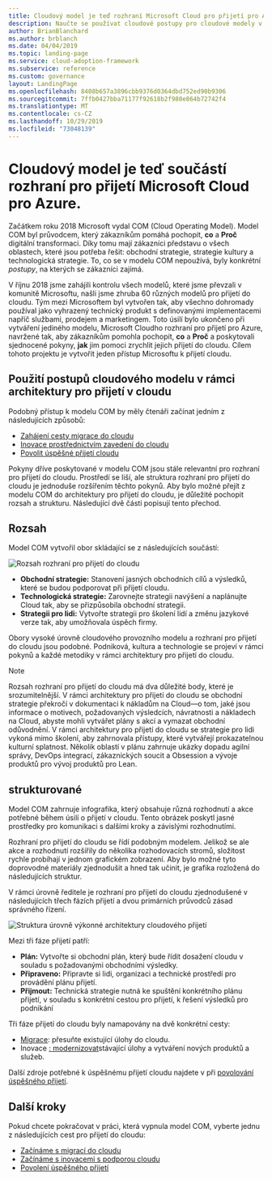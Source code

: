 ```yaml
---
title: Cloudový model je teď rozhraní Microsoft Cloud pro přijetí pro Azure.
description: Naučte se používat cloudové postupy pro cloudové modely v rámci architektury pro přijetí do cloudu.
author: BrianBlanchard
ms.author: brblanch
ms.date: 04/04/2019
ms.topic: landing-page
ms.service: cloud-adoption-framework
ms.subservice: reference
ms.custom: governance
layout: LandingPage
ms.openlocfilehash: 8408b657a3896cbb9376d0364dbd752ed90b9306
ms.sourcegitcommit: 7ffb0427bba71177f92618b2f980e864b72742f4
ms.translationtype: MT
ms.contentlocale: cs-CZ
ms.lasthandoff: 10/29/2019
ms.locfileid: "73048139"
---
```

# <a name="cloud-operating-model-is-now-part-of-the-microsoft-cloud-adoption-framework-for-azure"></a>Cloudový model je teď součástí rozhraní pro přijetí Microsoft Cloud pro Azure.

Začátkem roku 2018 Microsoft vydal COM (Cloud Operating Model). Model COM byl průvodcem, který zákazníkům pomáhá pochopit, **co** a **Proč** digitální transformaci. Díky tomu mají zákazníci představu o všech oblastech, které jsou potřeba řešit: obchodní strategie, strategie kultury a technologická strategie. To, co se v modelu COM nepoužívá, byly konkrétní _postupy_, na kterých se zákazníci zajímá.

V říjnu 2018 jsme zahájili kontrolu všech modelů, které jsme převzali v komunitě Microsoftu, našli jsme zhruba 60 různých modelů pro přijetí do cloudu. Tým mezi Microsoftem byl vytvořen tak, aby všechno dohromady používal jako vyhrazený technický produkt s definovanými implementacemi napříč službami, prodejem a marketingem. Toto úsilí bylo ukončeno při vytváření jediného modelu, Microsoft Cloudho rozhraní pro přijetí pro Azure, navržené tak, aby zákazníkům pomohla pochopit, **co** a **Proč** a poskytovali sjednocené pokyny, **jak** jim pomoci zrychlit jejich přijetí do cloudu. Cílem tohoto projektu je vytvořit jeden přístup Microsoftu k přijetí cloudu.

## <a name="using-cloud-operating-model-practices-within-the-cloud-adoption-framework"></a>Použití postupů cloudového modelu v rámci architektury pro přijetí v cloudu

Podobný přístup k modelu COM by měly čtenáři začínat jedním z následujících způsobů:

- [Zahájení cesty migrace do cloudu](../getting-started/migrate.md)
- [Inovace prostřednictvím zavedení do cloudu](../getting-started/innovate.md)
- [Povolit úspěšné přijetí cloudu](../getting-started/enable.md)

Pokyny dříve poskytované v modelu COM jsou stále relevantní pro rozhraní pro přijetí do cloudu. Prostředí se liší, ale struktura rozhraní pro přijetí do cloudu je jednoduše rozšířením těchto pokynů. Aby bylo možné přejít z modelu COM do architektury pro přijetí do cloudu, je důležité pochopit rozsah a strukturu. Následující dvě části popisují tento přechod.

## <a name="scope"></a>Rozsah

Model COM vytvořil obor skládající se z následujících součástí:

![Rozsah rozhraní pro přijetí do cloudu](../_images/caf-scope.png)

- **Obchodní strategie:** Stanovení jasných obchodních cílů a výsledků, které se budou podporovat při přijetí cloudu.
- **Technologická strategie:** Zarovnejte strategii navýšení a naplánujte Cloud tak, aby se přizpůsobila obchodní strategii.
- **Strategii pro lidi:** Vytvořte strategii pro školení lidí a změnu jazykové verze tak, aby umožňovala úspěch firmy.

Obory vysoké úrovně cloudového provozního modelu a rozhraní pro přijetí do cloudu jsou podobné. Podniková, kultura a technologie se projeví v rámci pokynů a každé metodiky v rámci architektury pro přijetí do cloudu.

> [!NOTE]
> Rozsah rozhraní pro přijetí do cloudu má dva důležité body, které je srozumitelnější. V rámci architektury pro přijetí do cloudu se obchodní strategie překročí v dokumentaci k nákladům na Cloud&mdash;o tom, jaké jsou informace o motivech, požadovaných výsledcích, návratnosti a nákladech na Cloud, abyste mohli vytvářet plány s akcí a vymazat obchodní odůvodnění. V rámci architektury pro přijetí do cloudu se strategie pro lidi vykoná mimo školení, aby zahrnovala přístupy, které vytvářejí prokazatelnou kulturní splatnost. Několik oblastí v plánu zahrnuje ukázky dopadu agilní správy, DevOps integrací, zákaznických soucit a Obsession a vývoje produktů pro vývoj produktů pro Lean.

## <a name="structure"></a>strukturované

Model COM zahrnuje infografika, který obsahuje různá rozhodnutí a akce potřebné během úsilí o přijetí v cloudu. Tento obrázek poskytl jasné prostředky pro komunikaci s dalšími kroky a závislými rozhodnutími.

Rozhraní pro přijetí do cloudu se řídí podobným modelem. Jelikož se ale akce a rozhodnutí rozšířily do několika rozhodovacích stromů, složitost rychle probíhají v jednom grafickém zobrazení. Aby bylo možné tyto doprovodné materiály zjednodušit a hned tak učinit, je grafika rozložená do následujících struktur.

V rámci úrovně ředitele je rozhraní pro přijetí do cloudu zjednodušené v následujících třech fázích přijetí a dvou primárních průvodců zásad správného řízení.

![Struktura úrovně výkonné architektury cloudového přijetí](../_images/caf-structure.png)

Mezi tři fáze přijetí patří:

- **Plán:** Vytvořte si obchodní plán, který bude řídit dosažení cloudu v souladu s požadovanými obchodními výsledky.
- **Připraveno:** Připravte si lidi, organizaci a technické prostředí pro provádění plánu přijetí.
- **Přijmout:** Technická strategie nutná ke spuštění konkrétního plánu přijetí, v souladu s konkrétní cestou pro přijetí, k řešení výsledků pro podnikání

Tři fáze přijetí do cloudu byly namapovány na dvě konkrétní cesty:

- [Migrace](../getting-started/migrate.md): přesuňte existující úlohy do cloudu.
- Inovace [: modernizovat](../getting-started/innovate.md)stávající úlohy a vytváření nových produktů a služeb.

Další zdroje potřebné k úspěšnému přijetí cloudu najdete v při [povolování úspěšného přijetí](../getting-started/enable.md).

## <a name="next-steps"></a>Další kroky

Pokud chcete pokračovat v práci, která vypnula model COM, vyberte jednu z následujících cest pro přijetí do cloudu:

- [Začínáme s migrací do cloudu](../getting-started/migrate.md)
- [Začínáme s inovacemi s podporou cloudu](../getting-started/innovate.md)
- [Povolení úspěšného přijetí](../getting-started/enable.md)
